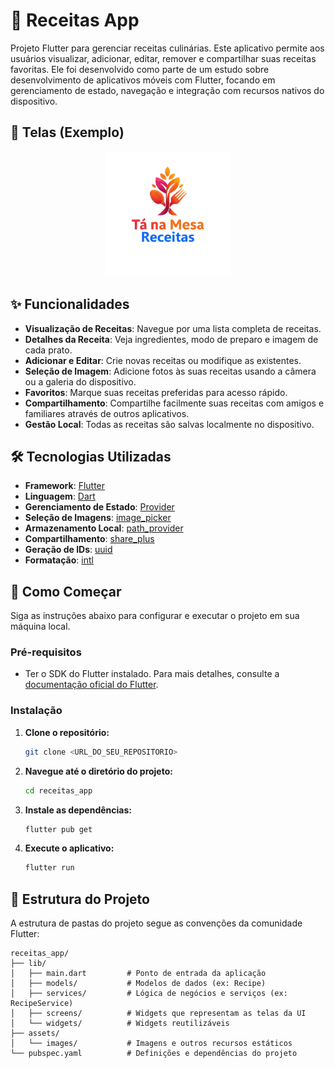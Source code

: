 # 🍳 Receitas App

Projeto Flutter para gerenciar receitas culinárias. Este aplicativo permite aos usuários visualizar, adicionar, editar, remover e compartilhar suas receitas favoritas. Ele foi desenvolvido como parte de um estudo sobre desenvolvimento de aplicativos móveis com Flutter, focando em gerenciamento de estado, navegação e integração com recursos nativos do dispositivo.

## 📸 Telas (Exemplo)


<p align="center">
  <img src="assets/images/logo.png" width="200" alt="Logo do App">
</p>

## ✨ Funcionalidades

*   **Visualização de Receitas**: Navegue por uma lista completa de receitas.
*   **Detalhes da Receita**: Veja ingredientes, modo de preparo e imagem de cada prato.
*   **Adicionar e Editar**: Crie novas receitas ou modifique as existentes.
*   **Seleção de Imagem**: Adicione fotos às suas receitas usando a câmera ou a galeria do dispositivo.
*   **Favoritos**: Marque suas receitas preferidas para acesso rápido.
*   **Compartilhamento**: Compartilhe facilmente suas receitas com amigos e familiares através de outros aplicativos.
*   **Gestão Local**: Todas as receitas são salvas localmente no dispositivo.

## 🛠️ Tecnologias Utilizadas

*   **Framework**: [Flutter](https://flutter.dev/)
*   **Linguagem**: [Dart](https://dart.dev/)
*   **Gerenciamento de Estado**: [Provider](https://pub.dev/packages/provider)
*   **Seleção de Imagens**: [image_picker](https://pub.dev/packages/image_picker)
*   **Armazenamento Local**: [path_provider](https://pub.dev/packages/path_provider)
*   **Compartilhamento**: [share_plus](https://pub.dev/packages/share_plus)
*   **Geração de IDs**: [uuid](https://pub.dev/packages/uuid)
*   **Formatação**: [intl](https://pub.dev/packages/intl)

## 🚀 Como Começar

Siga as instruções abaixo para configurar e executar o projeto em sua máquina local.

### Pré-requisitos

*   Ter o SDK do Flutter instalado. Para mais detalhes, consulte a [documentação oficial do Flutter](https://flutter.dev/docs/get-started/install).

### Instalação

1.  **Clone o repositório:**
    ```bash
    git clone <URL_DO_SEU_REPOSITORIO>
    ```

2.  **Navegue até o diretório do projeto:**
    ```bash
    cd receitas_app
    ```

3.  **Instale as dependências:**
    ```bash
    flutter pub get
    ```

4.  **Execute o aplicativo:**
    ```bash
    flutter run
    ```

## 📂 Estrutura do Projeto

A estrutura de pastas do projeto segue as convenções da comunidade Flutter:

```
receitas_app/
├── lib/
│   ├── main.dart         # Ponto de entrada da aplicação
│   ├── models/           # Modelos de dados (ex: Recipe)
│   ├── services/         # Lógica de negócios e serviços (ex: RecipeService)
│   ├── screens/          # Widgets que representam as telas da UI
│   └── widgets/          # Widgets reutilizáveis
├── assets/
│   └── images/           # Imagens e outros recursos estáticos
└── pubspec.yaml          # Definições e dependências do projeto
```
